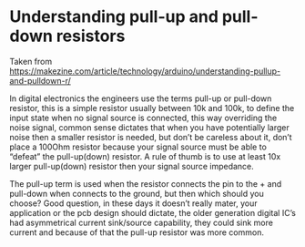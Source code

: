 # Understanding pull-up and pull-down resistors

Taken from <https://makezine.com/article/technology/arduino/understanding-pullup-and-pulldown-r/>

In digital electronics the engineers use the terms pull-up or pull-down resistor, this is a simple resistor usually between 10k and 100k, to define the input state when no signal source is connected, this way overriding the noise signal, common sense dictates that when you have potentially larger noise then a smaller resistor is needed, but don’t be careless about it, don’t place a 100Ohm resistor because your signal source must be able to “defeat” the pull-up(down) resistor. A rule of thumb is to use at least 10x larger pull-up(down) resistor then your signal source impedance.

The pull-up term is used when the resistor connects the pin to the + and pull-down when connects to the ground, but then which should you choose? Good question, in these days it doesn’t really mater, your application or the pcb design should dictate, the older generation digital IC’s had asymmetrical current sink/source capability, they could sink more current and because of that the pull-up resistor was more common.
